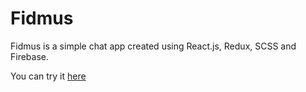 # Fidmus

Fidmus is a simple chat app created using React.js, Redux, SCSS and Firebase.

You can try it [here](https://fidmus-bf22a.web.app/)

